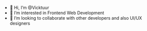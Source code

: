 - 👋 Hi, I’m @Vicktuur
- 👀 I’m interested in Frontend Web Development 
- 💞️ I’m looking to collaborate with other developers and also UI/UX designers

<!---
Vicktuur/Vicktuur is a ✨ special ✨ repository because its `README.md` (this file) appears on your GitHub profile.
You can click the Preview link to take a look at your changes.
--->
